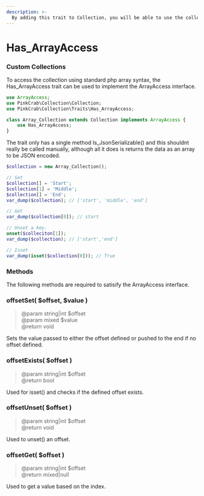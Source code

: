 ```yaml
---
description: >-
  By adding this trait to Collection, you will be able to use the collection with ArrayAccess.
---
```


# Has_ArrayAccess

### Custom Collections

To access the collection using standard php array syntax, the Has_ArrayAccess trait can be used to implement the ArrayAccess interface.

```php
use ArrayAccess;
use PinkCrab\Collection\Collection;
use PinkCrab\Collection\Traits\Has_ArrayAccess;

class Array_Collection extends Collection implements ArrayAccess {
	use Has_ArrayAccess;
}
```

The trait only has a single method Is_JsonSerializable\(\) and this shouldnt really be called manually, although all it does is returns the data as an array to be JSON encoded.

```php
$collection = new Array_Collection();

// Set
$collection[] = 'Start';
$collection[1] = 'Middle';
$collection[] = 'End';
var_dump($collection); // ['start', 'middle', 'end']

// Get 
var_dump($collection[0]); // start

// Unset a key.
unset($colleciton[1]);
var_dump($collection); // ['start','end']

// Isset
var_dump(isset($collection[0])); // True

```
### Methods

The following methods are required to satisify the ArrayAccess interface.

### offsetSet\( $offset, $value )
> @param string|int $offset  
> @param mixed $value  
> @return void  

Sets the value passed to either the offset defined or pushed to the end if no offset defined. 

### offsetExists\( $offset )
> @param string|int $offset  
> @return bool   

Used for isset() and checks if the defined offset exists.

### offsetUnset\( $offset )
> @param string|int $offset  
> @return void  

Used to unset() an offset.

### offsetGet\( $offset )
> @param string|int $offset  
> @return mixed|null  

Used to get a value based on the index.
